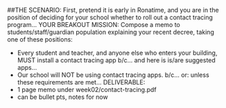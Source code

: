 ##THE SCENARIO:
First, pretend it is early in Ronatime, and you are in the position of deciding for your school whether to roll out a contact tracing program...
YOUR BREAKOUT MISSION:
Compose a memo to students/staff/guardian population explaining your recent decree, taking one of these positions:
- Every student and teacher, and anyone else who enters your building, MUST install a contact tracing app
  b/c...
  and here is is/are suggested apps...
- Our school will NOT be using contact tracing apps.
  b/c...
  or: unless these requirements are met...
DELIVERABLE:
- 1 page memo under week02/contact-tracing.pdf
- can be bullet pts, notes for now
